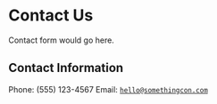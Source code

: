 # Contact Us

Contact form would go here.

## Contact Information
Phone: (555) 123-4567
Email: [`hello@somethingcon.com`](mailto:hello@somethingcon.com)
